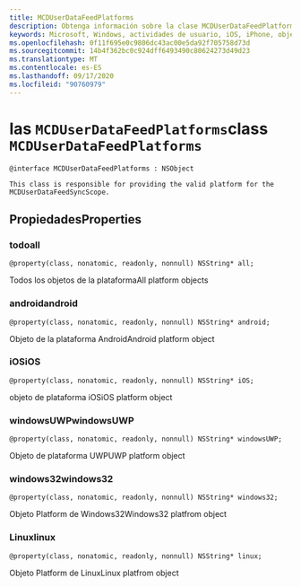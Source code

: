 ```yaml
---
title: MCDUserDataFeedPlatforms
description: Obtenga información sobre la clase MCDUserDataFeedPlatforms. Esta clase proporciona la plataforma válida para MCDUserDataFeedSyncScope.
keywords: Microsoft, Windows, actividades de usuario, iOS, iPhone, objectiveC, dispositivos conectados, proyecto Roma
ms.openlocfilehash: 0f11f695e0c9806dc43ac00e5da92f705758d73d
ms.sourcegitcommit: 14b4f362bc0c924dff6493490c80624273d49d23
ms.translationtype: MT
ms.contentlocale: es-ES
ms.lasthandoff: 09/17/2020
ms.locfileid: "90760979"
---
```

# <a name="class-mcduserdatafeedplatforms"></a><span data-ttu-id="0c4d9-105">las `MCDUserDataFeedPlatforms`</span><span class="sxs-lookup"><span data-stu-id="0c4d9-105">class `MCDUserDataFeedPlatforms`</span></span>

```
@interface MCDUserDataFeedPlatforms : NSObject

This class is responsible for providing the valid platform for the MCDUserDataFeedSyncScope.
```

## <a name="properties"></a><span data-ttu-id="0c4d9-106">Propiedades</span><span class="sxs-lookup"><span data-stu-id="0c4d9-106">Properties</span></span>

### <a name="all"></a><span data-ttu-id="0c4d9-107">todo</span><span class="sxs-lookup"><span data-stu-id="0c4d9-107">all</span></span>
`@property(class, nonatomic, readonly, nonnull) NSString* all;`

<span data-ttu-id="0c4d9-108">Todos los objetos de la plataforma</span><span class="sxs-lookup"><span data-stu-id="0c4d9-108">All platform objects</span></span>

### <a name="android"></a><span data-ttu-id="0c4d9-109">android</span><span class="sxs-lookup"><span data-stu-id="0c4d9-109">android</span></span>
`@property(class, nonatomic, readonly, nonnull) NSString* android;`

<span data-ttu-id="0c4d9-110">Objeto de la plataforma Android</span><span class="sxs-lookup"><span data-stu-id="0c4d9-110">Android platform object</span></span>

### <a name="ios"></a><span data-ttu-id="0c4d9-111">iOS</span><span class="sxs-lookup"><span data-stu-id="0c4d9-111">iOS</span></span>
`@property(class, nonatomic, readonly, nonnull) NSString* iOS;`

<span data-ttu-id="0c4d9-112">objeto de plataforma iOS</span><span class="sxs-lookup"><span data-stu-id="0c4d9-112">iOS platform object</span></span>

### <a name="windowsuwp"></a><span data-ttu-id="0c4d9-113">windowsUWP</span><span class="sxs-lookup"><span data-stu-id="0c4d9-113">windowsUWP</span></span>
`@property(class, nonatomic, readonly, nonnull) NSString* windowsUWP;`

<span data-ttu-id="0c4d9-114">Objeto de plataforma UWP</span><span class="sxs-lookup"><span data-stu-id="0c4d9-114">UWP platform object</span></span>

### <a name="windows32"></a><span data-ttu-id="0c4d9-115">windows32</span><span class="sxs-lookup"><span data-stu-id="0c4d9-115">windows32</span></span>
`@property(class, nonatomic, readonly, nonnull) NSString* windows32;`

<span data-ttu-id="0c4d9-116">Objeto Platform de Windows32</span><span class="sxs-lookup"><span data-stu-id="0c4d9-116">Windows32 platfrom object</span></span>

### <a name="linux"></a><span data-ttu-id="0c4d9-117">Linux</span><span class="sxs-lookup"><span data-stu-id="0c4d9-117">linux</span></span>
`@property(class, nonatomic, readonly, nonnull) NSString* linux;`

<span data-ttu-id="0c4d9-118">Objeto Platform de Linux</span><span class="sxs-lookup"><span data-stu-id="0c4d9-118">Linux platfrom object</span></span>